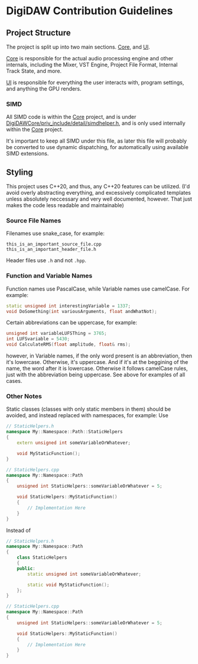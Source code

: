 # DigiDAW Contribution Guidelines

## Project Structure
The project is split up into two main sections.
[Core](DigiDAWCore), and [UI](DigiDAWUI).

[Core](DigiDAWCore) is responsible for the actual 
audio processing engine and other internals, 
including the Mixer, VST Engine, Project File Format, 
Internal Track State, and more.

[UI](DigiDAWUI) is responsible for everything the 
user interacts with, program settings, and anything 
the GPU renders.

### SIMD
All SIMD code is within the [Core](DigiDAWCore) project, 
and is under [DigiDAWCore/priv_include/detail/simdhelper.h](DigiDAWCore/priv_include/detail/simdhelper.h), 
and is only used internally within the 
[Core](DigiDAWCore) project. 

It's important to keep all SIMD under this file, as later this 
file will probably be converted to use dynamic dispatching, 
for automatically using available SIMD extensions.

## Styling
This project uses C\++20, and thus, any C\++20 
features can be utilized. 
(I'd avoid overly abstracting everything, 
and excessively complicated templates unless absolutely neccessary 
and very well documented, however. 
That just makes the code less readable and maintainable)

### Source File Names
Filenames use snake_case, for example:
```
this_is_an_important_source_file.cpp
this_is_an_important_header_file.h
```
Header files use ```.h``` and not ```.hpp```.

### Function and Variable Names
Function names use PascalCase, while Variable names use camelCase. For example:
```C++
static unsigned int interestingVariable = 1337;
void DoSomething(int variousArguments, float andWhatNot);
```

Certain abbreviations can be uppercase, for example:
```C++
unsigned int variableLUFSThing = 3765;
int LUFSvariable = 5430;
void CalculateRMS(float amplitude, float& rms);
```
however, in Variable names, if the only word present 
is an abbreviation, then it's lowercase. 
Otherwise, it's uppercase. 
And if it's at the beggining of the name, 
the word after it is lowercase. Otherwise it follows camelCase rules, 
just with the abbreviation being uppercase.
See above for examples of all cases.

### Other Notes
Static classes (classes with only static members in them) should be avoided, 
and instead replaced with namespaces, for example:
Use
```C++
// StaticHelpers.h
namespace My::Namespace::Path::StaticHelpers
{
    extern unsigned int someVariableOrWhatever;

    void MyStaticFunction();
}

// StaticHelpers.cpp
namespace My::Namespace::Path
{
    unsigned int StaticHelpers::someVariableOrWhatever = 5;

    void StaticHelpers::MyStaticFunction()
    {
        // Implementation Here
    }
}
```
Instead of
```C++
// StaticHelpers.h
namespace My::Namespace::Path
{
    class StaticHelpers
    {
    public:
        static unsigned int someVariableOrWhatever;

        static void MyStaticFunction();
    };
}

// StaticHelpers.cpp
namespace My::Namespace::Path
{
    unsigned int StaticHelpers::someVariableOrWhatever = 5;

    void StaticHelpers::MyStaticFunction()
    {
        // Implementation Here
    }
}
```
